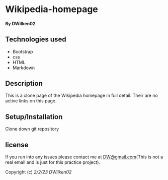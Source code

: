 # Wikipedia-homepage

#### By **DWilken02**

## Technologies used

* Bootstrap
* css
* HTML
* Markdown

## Description

This is a clone page of the Wikipedia homepage in full detail. Their are no active links on this page. 

## Setup/Installation

Clone down git repository

## license

If you run into any issues please contact me at DW@gmail.com(This is not a real email and is just for this practice project).

Copyright (c) _2/2/23_ _DWilken02_